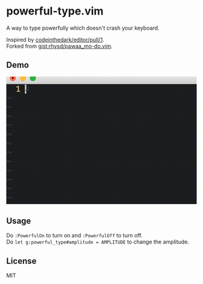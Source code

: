 # powerful-type.vim
A way to type powerfully which doesn't crash your keyboard.  

Inspired by [codeinthedark/editor/pull/1](https://github.com/codeinthedark/editor/pull/1).  
Forked from [gist:rhysd/pawaa_mo-do.vim](https://gist.github.com/rhysd/5681b4c222c49edcf155).  

## Demo
![gif](files/demo.gif)

## Usage
Do `:PowerfulOn` to turn on and `:PowerfulOff` to turn off.  
Do `let g:powerful_type#amplitude = AMPLITUDE` to change the amplitude.  

## License
MIT
